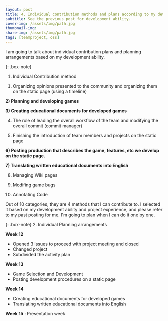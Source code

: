 ```yaml
---
layout: post 
title: 4. Individual contribution methods and plans according to my development ability
subtitle: See the previous post for development ability.
cover-img: /assets/img/path.jpg
thumbnail-img: 
share-img: /assets/img/path.jpg
tags: [teamproject, oss]
---
```


I am going to talk about individual contribution plans and planning arrangements based on my development ability.

{: .box-note}
1. Individual Contribution method


1) Organizing opinions presented to the community and organizing them on the static page (using a timeline)

**2) Planning and developing games**

**3) Creating educational documents for developed games**

4) The role of leading the overall workflow of the team and modifying the overall commit (commit manager)

5) Finishing the introduction of team members and projects on the static page

**6) Posting production that describes the game, features, etc we develop on the static page.**

**7) Translating written educational documents into English**

8) Managing Wiki pages

9) Modifing game bugs

10) Annotating Code

Out of 10 categories, they are 4 methods that I can contribute to. 
I selected it based on my development ability and project experience, and please refer to my past posting for me.
I'm going to plan when I can do it one by one.



{: .box-note}
2. Individual Planning arrangements


**Week 12**
- Opened 3 issues to proceed with project meeting and closed
- Changed project
- Subdivided the activity plan

**Week 13**
- Game Selection and Development
- Posting development procedures on a static page

**Week 14**
- Creating educational documents for developed games
- Translating written educational documents into English

**Week 15**
: Presentation week
